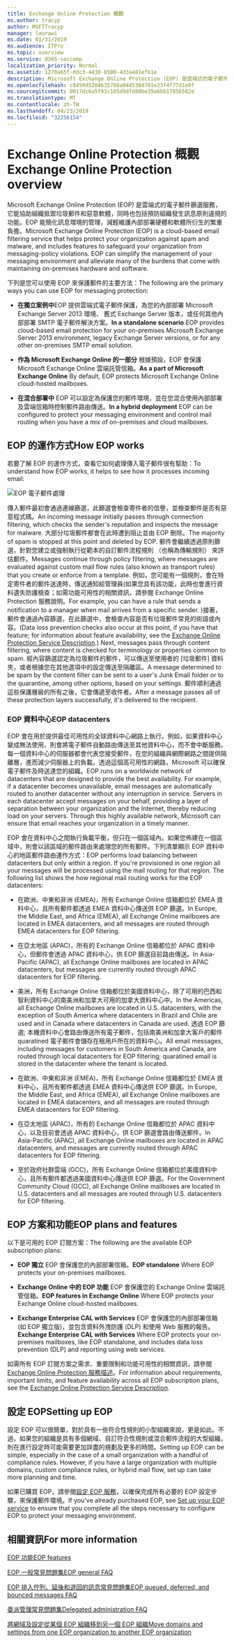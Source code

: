 ```yaml
---
title: Exchange Online Protection 概觀
ms.author: tracyp
author: MSFTTracyp
manager: laurawi
ms.date: 01/31/2019
ms.audience: ITPro
ms.topic: overview
ms.service: O365-seccomp
localization_priority: Normal
ms.assetid: 1270a65f-ddc3-4430-b500-4d3a481efb1e
description: Microsoft Exchange Online Protection (EOP) 是雲端式的電子郵件篩選服務，它能協助組織抵禦垃圾郵件和惡意軟體，同時也包括預防組織發生訊息原則違規的功能。
ms.openlocfilehash: c8450d5204635788a044538d701e23f4f77d1e0f
ms.sourcegitcommit: 0017dc6a5f81c165d9dfd88be39a6bb17856582e
ms.translationtype: MT
ms.contentlocale: zh-TW
ms.lasthandoff: 04/23/2019
ms.locfileid: "32256154"
---
```

# <a name="exchange-online-protection-overview"></a><span data-ttu-id="f7fb7-103">Exchange Online Protection 概觀</span><span class="sxs-lookup"><span data-stu-id="f7fb7-103">Exchange Online Protection overview</span></span>

<span data-ttu-id="f7fb7-p101">Microsoft Exchange Online Protection (EOP) 是雲端式的電子郵件篩選服務，它能協助組織抵禦垃圾郵件和惡意軟體，同時也包括預防組織發生訊息原則違規的功能。EOP 能簡化訊息環境的管理，減輕維護內部部署硬體和軟體所衍生的繁重負擔。</span><span class="sxs-lookup"><span data-stu-id="f7fb7-p101">Microsoft Exchange Online Protection (EOP) is a cloud-based email filtering service that helps protect your organization against spam and malware, and includes features to safeguard your organization from messaging-policy violations. EOP can simplify the management of your messaging environment and alleviate many of the burdens that come with maintaining on-premises hardware and software.</span></span>
  
<span data-ttu-id="f7fb7-106">下列是您可以使用 EOP 來保護郵件的主要方法：</span><span class="sxs-lookup"><span data-stu-id="f7fb7-106">The following are the primary ways you can use EOP for messaging protection:</span></span>
  
- <span data-ttu-id="f7fb7-107">**在獨立案例中**EOP 提供雲端式電子郵件保護，為您的內部部署 Microsoft Exchange Server 2013 環境、 舊式 Exchange Server 版本，或任何其他內部部署 SMTP 電子郵件解決方案。</span><span class="sxs-lookup"><span data-stu-id="f7fb7-107">**In a standalone scenario** EOP provides cloud-based email protection for your on-premises Microsoft Exchange Server 2013 environment, legacy Exchange Server versions, or for any other on-premises SMTP email solution.</span></span> 
    
- <span data-ttu-id="f7fb7-108">**作為 Microsoft Exchange Online 的一部分** 根據預設，EOP 會保護 Microsoft Exchange Online 雲端託管信箱。</span><span class="sxs-lookup"><span data-stu-id="f7fb7-108">**As a part of Microsoft Exchange Online** By default, EOP protects Microsoft Exchange Online cloud-hosted mailboxes.</span></span> 
    
- <span data-ttu-id="f7fb7-109">**在混合部署中** EOP 可以設定為保護您的郵件環境，並在您混合使用內部部署及雲端信箱時控制郵件路由傳送。</span><span class="sxs-lookup"><span data-stu-id="f7fb7-109">**In a hybrid deployment** EOP can be configured to protect your messaging environment and control mail routing when you have a mix of on-premises and cloud mailboxes.</span></span> 
    
## <a name="how-eop-works"></a><span data-ttu-id="f7fb7-110">EOP 的運作方式</span><span class="sxs-lookup"><span data-stu-id="f7fb7-110">How EOP works</span></span>

<span data-ttu-id="f7fb7-111">若要了解 EOP 的運作方式，查看它如何處理傳入電子郵件很有幫助：</span><span class="sxs-lookup"><span data-stu-id="f7fb7-111">To understand how EOP works, it helps to see how it processes incoming email:</span></span>
  
![EOP 電子郵件處理](../media/EOP-email-processing.png)
  
<span data-ttu-id="f7fb7-113">傳入郵件最初會通過連線篩選，此篩選會檢查寄件者的信譽，並檢查郵件是否有惡意程式碼。</span><span class="sxs-lookup"><span data-stu-id="f7fb7-113">An incoming message initially passes through connection filtering, which checks the sender's reputation and inspects the message for malware.</span></span> <span data-ttu-id="f7fb7-114">大部分垃圾郵件都會在此時遭到阻止並由 EOP 刪除。</span><span class="sxs-lookup"><span data-stu-id="f7fb7-114">The majority of spam is stopped at this point and deleted by EOP.</span></span> <span data-ttu-id="f7fb7-115">郵件會繼續透過原則篩選，針對您建立或強制執行從範本的自訂郵件流程規則 （也稱為傳輸規則） 來評估郵件。</span><span class="sxs-lookup"><span data-stu-id="f7fb7-115">Messages continue through policy filtering, where messages are evaluated against custom mail flow rules (also known as transport rules) that you create or enforce from a template.</span></span> <span data-ttu-id="f7fb7-116">例如，您可能有一個規則，會在特定寄件者的郵件送達時，傳送通知給管理員(如果您具有該功能，此時也會進行資料遺失防護檢查；如需功能可用性的相關資訊，請參閱 Exchange Online Protection 服務說明。</span><span class="sxs-lookup"><span data-stu-id="f7fb7-116">For example, you can have a rule that sends a notification to a manager when mail arrives from a specific sender.</span></span> <span data-ttu-id="f7fb7-117">)接著，郵件會通過內容篩選，在此篩選中，會檢查內容是否有垃圾郵件常見的術語或內容。</span><span class="sxs-lookup"><span data-stu-id="f7fb7-117">(Data loss prevention checks also occur at this point, if you have that feature; for information about feature availability, see the [Exchange Online Protection Service Description](https://go.microsoft.com/fwlink/p/?LinkId=320619).) Next, messages pass through content filtering, where content is checked for terminology or properties common to spam.</span></span> <span data-ttu-id="f7fb7-118">經內容篩選認定為垃圾郵件的郵件，可以傳送至使用者的 [垃圾郵件] 資料夾，或者根據您在其他選項中的設定傳送至隔離區。</span><span class="sxs-lookup"><span data-stu-id="f7fb7-118">A message determined to be spam by the content filter can be sent to a user's Junk Email folder or to the quarantine, among other options, based on your settings.</span></span> <span data-ttu-id="f7fb7-119">郵件順利通過這些保護層級的所有之後，它會傳遞至收件者。</span><span class="sxs-lookup"><span data-stu-id="f7fb7-119">After a message passes all of these protection layers successfully, it's delivered to the recipient.</span></span>
  
### <a name="eop-datacenters"></a><span data-ttu-id="f7fb7-120">EOP 資料中心</span><span class="sxs-lookup"><span data-stu-id="f7fb7-120">EOP datacenters</span></span>

<span data-ttu-id="f7fb7-p103">EOP 會在用於提供最佳可用性的全球資料中心網路上執行。例如，如果資料中心變成無法使用，則會將電子郵件自動路由傳送至其他資料中心，而不會中斷服務。每一個資料中心的伺服器都會代表您接受郵件，在您的組織與網際網路之間提供隔離層，進而減少伺服器上的負載。透過這個高可用性的網路，Microsoft 可以確保電子郵件及時送達您的組織。</span><span class="sxs-lookup"><span data-stu-id="f7fb7-p103">EOP runs on a worldwide network of datacenters that are designed to provide the best availability. For example, if a datacenter becomes unavailable, email messages are automatically routed to another datacenter without any interruption in service. Servers in each datacenter accept messages on your behalf, providing a layer of separation between your organization and the Internet, thereby reducing load on your servers. Through this highly available network, Microsoft can ensure that email reaches your organization in a timely manner.</span></span> 
  
<span data-ttu-id="f7fb7-p104">EOP 會在資料中心之間執行負載平衡，但只在一個區域內。如果您佈建在一個區域中，則會以該區域的郵件路由來處理您的所有郵件。下列清單顯示 EOP 資料中心的地區郵件路由運作方式：</span><span class="sxs-lookup"><span data-stu-id="f7fb7-p104">EOP performs load balancing between datacenters but only within a region. If you're provisioned in one region all your messages will be processed using the mail routing for that region. The following list shows the how regional mail routing works for the EOP datacenters:</span></span>
  
    
- <span data-ttu-id="f7fb7-128">在歐洲、中東和非洲 (EMEA)，所有 Exchange Online 信箱都位於 EMEA 資料中心，且所有郵件都透過 EMEA 資料中心傳送供 EOP 篩選。</span><span class="sxs-lookup"><span data-stu-id="f7fb7-128">In Europe, the Middle East, and Africa (EMEA), all Exchange Online mailboxes are located in EMEA datacenters, and all messages are routed through EMEA datacenters for EOP filtering.</span></span>
    
- <span data-ttu-id="f7fb7-129">在亞太地區 (APAC)，所有的 Exchange Online 信箱都位於 APAC 資料中心，但郵件會透過 APAC 資料中心，供 EOP 篩選目前路由傳送。</span><span class="sxs-lookup"><span data-stu-id="f7fb7-129">In Asia-Pacific (APAC), all Exchange Online mailboxes are located in APAC datacenters, but messages are currently routed through APAC datacenters for EOP filtering.</span></span>

- <span data-ttu-id="f7fb7-130">美洲，所有 Exchange Online 信箱都位於美國資料中心，除了可用的巴西和智利資料中心的南美洲和加拿大可用的加拿大資料中心中。</span><span class="sxs-lookup"><span data-stu-id="f7fb7-130">In the Americas, all Exchange Online mailboxes are located in U.S. datacenters, with the exception of South America where datacenters in Brazil and Chile are used and in Canada where datacenters in Canada are used.</span></span> <span data-ttu-id="f7fb7-131">透過 EOP 篩選; 本機資料中心會路由傳送所有電子郵件，包括南美洲和加拿大客戶的郵件quaratined 電子郵件會儲存在租用戶所在的資料中心。</span><span class="sxs-lookup"><span data-stu-id="f7fb7-131">All email messages, including messages for customers in South America and Canada, are routed through local datacenters for EOP filtering; quaratined email is stored in the datacenter where the tenant is located.</span></span>
    
- <span data-ttu-id="f7fb7-132">在歐洲、中東和非洲 (EMEA)，所有 Exchange Online 信箱都位於 EMEA 資料中心，且所有郵件都透過 EMEA 資料中心傳送供 EOP 篩選。</span><span class="sxs-lookup"><span data-stu-id="f7fb7-132">In Europe, the Middle East, and Africa (EMEA), all Exchange Online mailboxes are located in EMEA datacenters, and all messages are routed through EMEA datacenters for EOP filtering.</span></span>
    
- <span data-ttu-id="f7fb7-133">在亞太地區 (APAC)，所有的 Exchange Online 信箱都位於 APAC 資料中心，以及目前會透過 APAC 資料中心，供 EOP 篩選會路由傳送郵件。</span><span class="sxs-lookup"><span data-stu-id="f7fb7-133">In Asia-Pacific (APAC), all Exchange Online mailboxes are located in APAC datacenters, and messages are currently routed through APAC datacenters for EOP filtering.</span></span>
    
- <span data-ttu-id="f7fb7-134">至於政府社群雲端 (GCC)，所有 Exchange Online 信箱都位於美國資料中心，且所有郵件都透過美國資料中心傳送供 EOP 篩選。</span><span class="sxs-lookup"><span data-stu-id="f7fb7-134">For the Government Community Cloud (GCC), all Exchange Online mailboxes are located in U.S. datacenters and all messages are routed through U.S. datacenters for EOP filtering.</span></span>
    
## <a name="eop-plans-and-features"></a><span data-ttu-id="f7fb7-135">EOP 方案和功能</span><span class="sxs-lookup"><span data-stu-id="f7fb7-135">EOP plans and features</span></span>

<span data-ttu-id="f7fb7-136">以下是可用的 EOP 訂閱方案：</span><span class="sxs-lookup"><span data-stu-id="f7fb7-136">The following are the available EOP subscription plans:</span></span>
  
- <span data-ttu-id="f7fb7-137">**EOP 獨立** EOP 會保護您的內部部署信箱。</span><span class="sxs-lookup"><span data-stu-id="f7fb7-137">**EOP standalone** Where EOP protects your on-premises mailboxes.</span></span> 
    
- <span data-ttu-id="f7fb7-138">**Exchange Online 中的 EOP 功能** EOP 會保護您的 Exchange Online 雲端託管信箱。</span><span class="sxs-lookup"><span data-stu-id="f7fb7-138">**EOP features in Exchange Online** Where EOP protects your Exchange Online cloud-hosted mailboxes.</span></span> 
    
- <span data-ttu-id="f7fb7-139">**Exchange Enterprise CAL with Services** EOP 會保護您的內部部署信箱 (如 EOP 獨立版)，並包含資料外洩防護 (DLP) 和使用 Web 服務的報告。</span><span class="sxs-lookup"><span data-stu-id="f7fb7-139">**Exchange Enterprise CAL with Services** Where EOP protects your on-premises mailboxes, like EOP standalone, and includes data loss prevention (DLP) and reporting using web services.</span></span> 
    
<span data-ttu-id="f7fb7-140">如需所有 EOP 訂閱方案之需求、重要限制和功能可用性的相關資訊，請參閱 [Exchange Online Protection 服務描述](https://go.microsoft.com/fwlink/p/?LinkId=320619)。</span><span class="sxs-lookup"><span data-stu-id="f7fb7-140">For information about requirements, important limits, and feature availability across all EOP subscription plans, see the [Exchange Online Protection Service Description](https://go.microsoft.com/fwlink/p/?LinkId=320619).</span></span>
  
## <a name="setting-up-eop"></a><span data-ttu-id="f7fb7-141">設定 EOP</span><span class="sxs-lookup"><span data-stu-id="f7fb7-141">Setting up EOP</span></span>

<span data-ttu-id="f7fb7-p106">設定 EOP 可以很簡單，對於具有一些符合性規則的小型組織來說，更是如此。不過，如果您的組織是具有多個網域、自訂符合性規則或混合郵件流程的大型組織，則在進行設定時可能需要更加詳盡的規劃及更多的時間。</span><span class="sxs-lookup"><span data-stu-id="f7fb7-p106">Setting up EOP can be simple, especially in the case of a small organization with a handful of compliance rules. However, if you have a large organization with multiple domains, custom compliance rules, or hybrid mail flow, set up can take more planning and time.</span></span>
  
<span data-ttu-id="f7fb7-144">如果已購買 EOP，請參閱[設定 EOP 服務](set-up-your-eop-service.md)，以確保完成所有必要的 EOP 設定步驟，來保護郵件環境。</span><span class="sxs-lookup"><span data-stu-id="f7fb7-144">If you've already purchased EOP, see [Set up your EOP service](set-up-your-eop-service.md) to ensure that you complete all the steps necessary to configure EOP to protect your messaging environment.</span></span> 
  
## <a name="for-more-information"></a><span data-ttu-id="f7fb7-145">相關資訊</span><span class="sxs-lookup"><span data-stu-id="f7fb7-145">For more information</span></span>

[<span data-ttu-id="f7fb7-146">EOP 功能</span><span class="sxs-lookup"><span data-stu-id="f7fb7-146">EOP features</span></span>](eop-features.md)
  
[<span data-ttu-id="f7fb7-147">EOP 一般常見問題集</span><span class="sxs-lookup"><span data-stu-id="f7fb7-147">EOP general FAQ</span></span>](eop-general-faq.md)
  
[<span data-ttu-id="f7fb7-148">EOP 排入佇列、延後和退回的訊息常見問題集</span><span class="sxs-lookup"><span data-stu-id="f7fb7-148">EOP queued, deferred, and bounced messages FAQ</span></span>](eop-queued-deferred-and-bounced-messages-faq.md)
  
[<span data-ttu-id="f7fb7-149">委派管理常見問題集</span><span class="sxs-lookup"><span data-stu-id="f7fb7-149">Delegated administration FAQ</span></span>](delegated-administration-faq.md)
  
[<span data-ttu-id="f7fb7-150">將網域及設定從某個 EOP 組織移到另一個 EOP 組織</span><span class="sxs-lookup"><span data-stu-id="f7fb7-150">Move domains and settings from one EOP organization to another EOP organization</span></span>](move-domains-and-settings-from-one-eop-organization-to-another-eop-organization.md)
  

